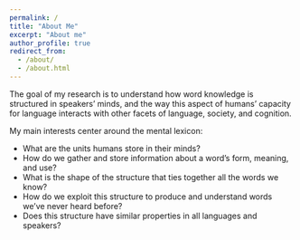 ```yaml
---
permalink: /
title: "About Me"
excerpt: "About me"
author_profile: true
redirect_from: 
  - /about/
  - /about.html
---
```


The goal of my research is to understand how word knowledge is structured in speakers’ minds, and the way this aspect of humans’ capacity for language interacts with other facets of language, society, and cognition.

My main interests center around the mental lexicon: 
* What are the units humans store in their minds? 
* How do we gather and store information about a word’s form, meaning, and use? 
* What is the shape of the structure that ties together all the words we know? 
* How do we exploit this structure to produce and understand words we’ve never heard before? 
* Does this structure have similar properties in all languages and speakers?

